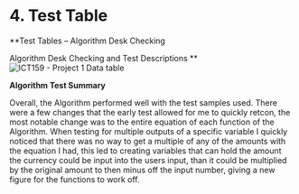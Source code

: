 # 4. Test Table

**Test Tables – Algorithm Desk Checking 

Algorithm Desk Checking and Test Descriptions
**
![ICT159 - Project 1 Data table](https://github.com/Matthew-alt-cpu/ICT159-Project1---C-Programming/assets/107461599/1018258e-f4b8-4e75-9b1f-0be89e1a0884)

**Algorithm Test Summary**

Overall, the Algorithm performed well with the test samples used. There were a few changes that the early test allowed for me to quickly retcon, the most notable change was to the entire equation of each function of the Algorithm. When testing for multiple outputs of a specific variable I quickly noticed that there was no way to get a multiple of any of the amounts with the equation I had, this led to creating variables that can hold the amount the currency could be input into the users input, than it could be multiplied by the original amount to then minus off the input number, giving a new figure for the functions to work off. 
